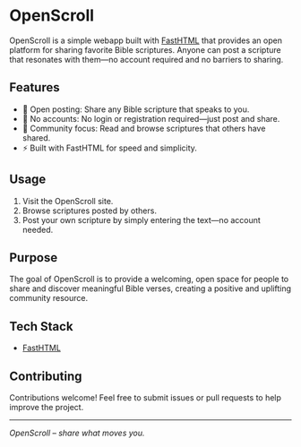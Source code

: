 # OpenScroll

OpenScroll is a simple webapp built with [FastHTML](https://github.com/directlypro/OpenScroll/) that provides an open platform for sharing favorite Bible scriptures. Anyone can post a scripture that resonates with them—no account required and no barriers to sharing.

## Features

- 🌟 Open posting: Share any Bible scripture that speaks to you.
- 👤 No accounts: No login or registration required—just post and share.
- 📖 Community focus: Read and browse scriptures that others have shared.
- ⚡ Built with FastHTML for speed and simplicity.

## Usage

1. Visit the OpenScroll site.
2. Browse scriptures posted by others.
3. Post your own scripture by simply entering the text—no account needed.

## Purpose

The goal of OpenScroll is to provide a welcoming, open space for people to share and discover meaningful Bible verses, creating a positive and uplifting community resource.

## Tech Stack

- [FastHTML](https://github.com/your-fasthtml-link)

## Contributing

Contributions welcome! Feel free to submit issues or pull requests to help improve the project.

---

*OpenScroll – share what moves you.*
